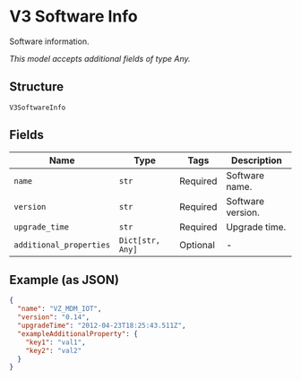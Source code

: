 
# V3 Software Info

Software information.

*This model accepts additional fields of type Any.*

## Structure

`V3SoftwareInfo`

## Fields

| Name | Type | Tags | Description |
|  --- | --- | --- | --- |
| `name` | `str` | Required | Software name. |
| `version` | `str` | Required | Software version. |
| `upgrade_time` | `str` | Required | Upgrade time. |
| `additional_properties` | `Dict[str, Any]` | Optional | - |

## Example (as JSON)

```json
{
  "name": "VZ_MDM_IOT",
  "version": "0.14",
  "upgradeTime": "2012-04-23T18:25:43.511Z",
  "exampleAdditionalProperty": {
    "key1": "val1",
    "key2": "val2"
  }
}
```

